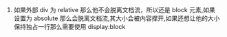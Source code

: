 1. 如果外部 div 为 relative 那么他不会脱离文档流，所以还是 block 元素,如果设置为 absolute 那么会脱离文档流,其大小会被内容撑开,如果还想让他的大小保持独占一行那么需要使用 display:block
